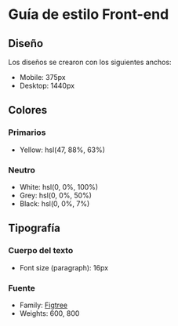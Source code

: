 # Guía de estilo Front-end

## Diseño

Los diseños se crearon con los siguientes anchos:

- Mobile: 375px
- Desktop: 1440px

## Colores

### Primarios

- Yellow: hsl(47, 88%, 63%)

### Neutro

- White: hsl(0, 0%, 100%)
- Grey: hsl(0, 0%, 50%)
- Black: hsl(0, 0%, 7%)

## Tipografía

### Cuerpo del texto

- Font size (paragraph): 16px

### Fuente

- Family: [Figtree](https://fonts.google.com/specimen/Figtree)
- Weights: 600, 800
